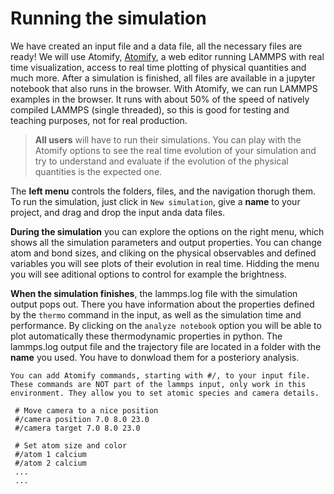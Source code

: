 # Running the simulation

We have created an input file and a data file, all the necessary files are ready! We will use Atomify, [Atomify](https://andeplane.github.io/atomify/), a web editor running LAMMPS with real time visualization, access to real time plotting of physical quantities and much more. 
After a simulation is finished, all files are available in a jupyter notebook that also runs in the browser. With Atomify, we can run LAMMPS examples in the browser. It runs with about 50% of the speed of natively compiled LAMMPS (single threaded), so this is good for testing and teaching purposes, not for real production.

> **All users** will have to run their simulations. You can play with the Atomify options to see the real time evolution of your simulation and try to understand and evaluate if the evolution of the physical quantities is the expected one.

The **left menu** controls the folders, files, and the navigation thorugh them. To run the simulation, just click in `New simulation`, give a **name** to your project, and drag and drop the input anda data files.

**During the simulation** you can explore the options on the right menu, which shows all the simulation parameters and output properties. You can change atom and bond sizes, and cliking on the physical observables and defined variables you will see plots of their evolution in real time. Hidding the menu you will see aditional options to control for example the brightness.

**When the simulation finishes**, the lammps.log file with the simulation output pops out. There you have information about the properties defined by the `thermo` command in the input, as well as the simulation time and performance. By clicking on the `analyze notebook` option you will be able to plot automatically these thermodynamic properties in python. The lammps.log output file and the trajectory file are located in a folder with the **name** you used. You have to donwload them for a posteriory analysis. 

```{Tip}
You can add Atomify commands, starting with #/, to your input file. These commands are NOT part of the lammps input, only work in this environment. They allow you to set atomic species and camera details.

 # Move camera to a nice position
 #/camera position 7.0 8.0 23.0
 #/camera target 7.0 8.0 23.0

 # Set atom size and color
 #/atom 1 calcium
 #/atom 2 calcium
 ...
 ...
```

